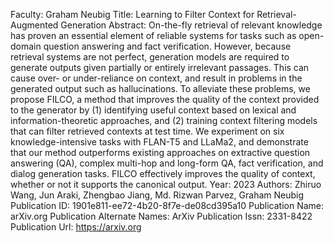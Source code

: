 Faculty: Graham Neubig
Title: Learning to Filter Context for Retrieval-Augmented Generation
Abstract: On-the-fly retrieval of relevant knowledge has proven an essential element of reliable systems for tasks such as open-domain question answering and fact verification. However, because retrieval systems are not perfect, generation models are required to generate outputs given partially or entirely irrelevant passages. This can cause over- or under-reliance on context, and result in problems in the generated output such as hallucinations. To alleviate these problems, we propose FILCO, a method that improves the quality of the context provided to the generator by (1) identifying useful context based on lexical and information-theoretic approaches, and (2) training context filtering models that can filter retrieved contexts at test time. We experiment on six knowledge-intensive tasks with FLAN-T5 and LLaMa2, and demonstrate that our method outperforms existing approaches on extractive question answering (QA), complex multi-hop and long-form QA, fact verification, and dialog generation tasks. FILCO effectively improves the quality of context, whether or not it supports the canonical output.
Year: 2023
Authors: Zhiruo Wang, Jun Araki, Zhengbao Jiang, Md. Rizwan Parvez, Graham Neubig
Publication ID: 1901e811-ee72-4b20-8f7e-de08cd395a10
Publication Name: arXiv.org
Publication Alternate Names: ArXiv
Publication Issn: 2331-8422
Publication Url: https://arxiv.org
